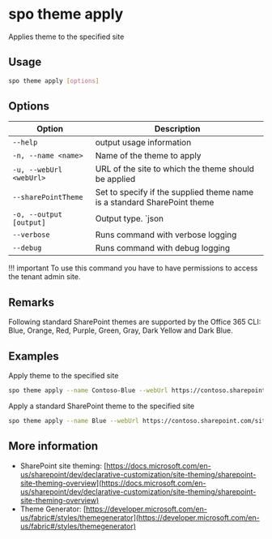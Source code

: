 # spo theme apply

Applies theme to the specified site

## Usage

```sh
spo theme apply [options]
```

## Options

Option|Description
------|-----------
`--help`|output usage information
`-n, --name <name>`|Name of the theme to apply
`-u, --webUrl <webUrl>`|URL of the site to which the theme should be applied
`--sharePointTheme`|Set to specify if the supplied theme name is a standard SharePoint theme
`-o, --output [output]`|Output type. `json|text`. Default `text`
`--verbose`|Runs command with verbose logging
`--debug`|Runs command with debug logging

!!! important
    To use this command you have to have permissions to access the tenant admin site.

## Remarks

Following standard SharePoint themes are supported by the Office 365 CLI: Blue, Orange, Red, Purple, Green, Gray, Dark Yellow and Dark Blue.

## Examples

Apply theme to the specified site

```sh
spo theme apply --name Contoso-Blue --webUrl https://contoso.sharepoint.com/sites/project-x
```

Apply a standard SharePoint theme to the specified site

```sh
spo theme apply --name Blue --webUrl https://contoso.sharepoint.com/sites/project-x --sharePointTheme
```

## More information

- SharePoint site theming: [https://docs.microsoft.com/en-us/sharepoint/dev/declarative-customization/site-theming/sharepoint-site-theming-overview](https://docs.microsoft.com/en-us/sharepoint/dev/declarative-customization/site-theming/sharepoint-site-theming-overview)
- Theme Generator: [https://developer.microsoft.com/en-us/fabric#/styles/themegenerator](https://developer.microsoft.com/en-us/fabric#/styles/themegenerator)